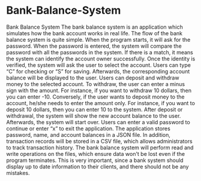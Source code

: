 # Bank-Balance-System


Bank Balance System
The bank balance system is an application which simulates how the bank account works in real life.
The flow of the bank balance system is quite simple. When the program starts, it will ask for the password. When the password is entered, the system will compare the password with all the passwords in the system. If there is a match, it means the system can identify the account owner successfully.
Once the identity is verified, the system will ask the user to select the account. Users can type “C” for checking or “S” for saving. Afterwards, the corresponding account balance will be displayed to the user.
Users can deposit and withdraw money to the selected account. To withdraw, the user can enter a minus sign with the amount. For instance, if you want to withdraw 10 dollars, then you can enter -10. Conversely, if the user wants to deposit money to the account, he/she needs to enter the amount only. For instance, if you want to deposit 10 dollars, then you can enter 10 to the system. 
After deposit or withdrawal, the system will show the new account balance to the user. Afterwards, the system will start over. Users can enter a valid password to continue or enter “x” to exit the application.
The application stores password, name, and account balances in a JSON file. In addition, transaction records will be stored in a CSV file, which allows administrators to track transaction history. The bank balance system will perform read and write operations on the files, which ensure data won't be lost even if the program terminates. This is very important, since a bank system should display up to date information to their clients, and there should not be any mistakes.

